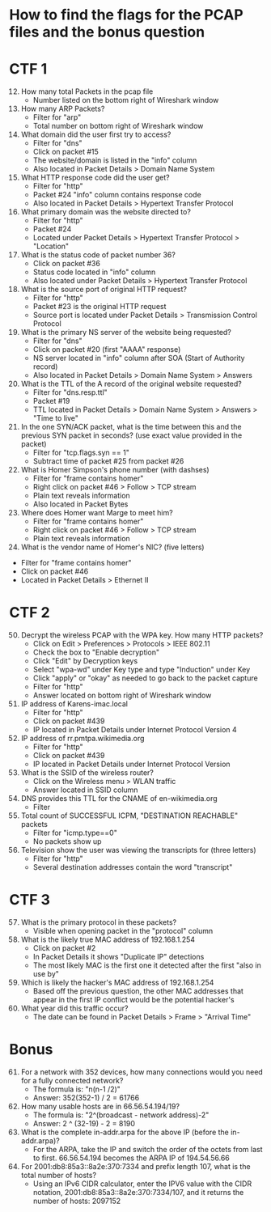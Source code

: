 # How to find the flags for the PCAP files and the bonus question

# CTF 1
12. How many total Packets in the pcap file
    - Number listed on the bottom right of Wireshark window
13. How many ARP Packets?
    - Filter for "arp"
    - Total number on bottom right of Wireshark window
14. What domain did the user first try to access?
    - Filter for "dns"
    - Click on packet #15
    - The website/domain is listed in the "info" column
    - Also located in Packet Details > Domain Name System
15. What HTTP response code did the user get?
    - Filter for "http"
    - Packet #24 "info" column contains response code
    - Also located in Packet Details > Hypertext Transfer Protocol
16. What primary domain was the website directed to?
    - Filter for "http"
    - Packet #24
    - Located under Packet Details > Hypertext Transfer Protocol > "Location"
17. What is the status code of packet number 36?
    - Click on packet #36
    - Status code located in "info" column
    - Also located under Packet Details > Hypertext Transfer Protocol
18. What is the source port of original HTTP request?
    - Filter for "http"
    - Packet #23 is the original HTTP request
    - Source port is located under Packet Details > Transmission Control Protocol
19. What is the primary NS server of the website being requested?
    - Filter for "dns"
    - Click on packet #20 (first "AAAA" response)
    - NS server located in "info" column after SOA (Start of Authority record)
    - Also located in Packet Details > Domain Name System > Answers
20. What is the TTL of the A record of the original website requested?
    - Filter for "dns.resp.ttl"
    - Packet #19
    - TTL located in Packet Details > Domain Name System > Answers > "Time to live"
21. In the one SYN/ACK packet, what is the time between this and the previous SYN packet in seconds? (use exact value provided in the packet)
    - Filter for "tcp.flags.syn == 1"
    - Subtract time of packet #25 from packet #26
22. What is Homer Simpson's phone number (with dashses)
    - Filter for "frame contains homer"
    - Right click on packet #46 > Follow > TCP stream
    - Plain text reveals information
    - Also located in Packet Bytes
23. Where does Homer want Marge to meet him?
    - Filter for "frame contains homer"
    - Right click on packet #46 > Follow > TCP stream
    - Plain text reveals information
24. What is the vendor name of Homer's NIC? (five letters)
   - Filter for "frame contains homer"
   - Click on packet #46
   - Located in Packet Details > Ethernet II

# CTF 2
50. Decrypt the wireless PCAP with the WPA key. How many HTTP packets?
    - Click on Edit > Preferences > Protocols > IEEE 802.11
    - Check the box to "Enable decryption"
    - Click "Edit" by Decryption keys
    - Select "wpa-wd" under Key type and type "Induction" under Key
    - Click "apply" or "okay" as needed to go back to the packet capture
    - Filter for "http"
    - Answer located on bottom right of Wireshark window
51. IP address of Karens-imac.local
    - Filter for "http"
    - Click on packet #439
    - IP located in Packet Details under Internet Protocol Version 4
52. IP address of rr.pmtpa.wikimedia.org
    - Filter for "http"
    - Click on packet #439
    - IP located in Packet Details under Internet Protocol Version  
53. What is the SSID of the wireless router?
    - Click on the Wireless menu > WLAN traffic
    - Answer located in SSID column
54. DNS provides this TTL for the CNAME of en-wikimedia.org
    - Filter
55. Total count of SUCCESSFUL ICPM, "DESTINATION REACHABLE" packets
    - Filter for "icmp.type==0"
    - No packets show up
56. Television show the user was viewing the transcripts for (three letters)
    - Filter for "http"
    - Several destination addresses contain the word "transcript"

# CTF 3
57. What is the primary protocol in these packets?
    - Visible when opening packet in the "protocol" column
58. What is the likely true MAC address of 192.168.1.254
    - Click on packet #2
    - In Packet Details it shows "Duplicate IP" detections
    - The most likely MAC is the first one it detected after the first "also in use by"
59. Which is likely the hacker's MAC address of 192.168.1.254
    - Based off the previous question, the other MAC addresses that appear in the first IP conflict would be the potential hacker's
60. What year did this traffic occur?
    - The date can be found in Packet Details > Frame > "Arrival Time"

# Bonus
61. For a network with 352 devices, how many connections would you need for a fully connected network?
    - The formula is: "n(n-1 /2)"
    - Answer: 352(352-1) / 2 = 61766
62. How many usable hosts are in 66.56.54.194/19?
    - The formula is: "2^(broadcast - network address)-2"
    - Answer: 2 ^ (32-19) - 2 = 8190
63. What is the complete in-addr.arpa for the above IP (before the in-addr.arpa)?
    - For the ARPA, take the IP and switch the order of the octets from last to first. 66.56.54.194 becomes the ARPA IP of 194.54.56.66
64. For 2001:db8:85a3::8a2e:370:7334 and prefix length 107, what is the total number of hosts?
    - Using an IPv6 CIDR calculator, enter the IPV6 value with the CIDR notation, 2001:db8:85a3::8a2e:370:7334/107, and it returns the number of hosts: 2097152

